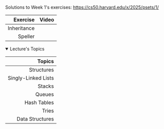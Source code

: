 
Solutions to Week 1's exercises: https://cs50.harvard.edu/x/2025/psets/1/


|    Exercise    | Video |
|---------------:|-------|
| Inheritance    |       |
| Speller        |       |

<details open>
<summary>Lecture's Topics</summary>
  
| Topics                 |
|-----------------------:|
| Structures             | 
| Singly-Linked Lists    |
| Stacks                 |
| Queues                 |
| Hash Tables            |
| Tries                  |
| Data Structures        |

</details>
